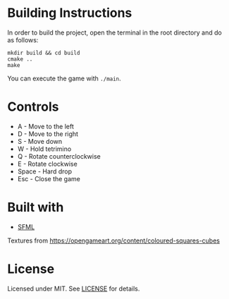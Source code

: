 # Building Instructions
In order to build the project, open the terminal in the root directory and do as
follows:

``` shell
mkdir build && cd build
cmake ..
make
```

You can execute the game with `./main`.

# Controls
* A - Move to the left
* D - Move to the right
* S - Move down
* W - Hold tetrimino
* Q - Rotate counterclockwise
* E - Rotate clockwise
* Space - Hard drop
* Esc - Close the game

# Built with
* [SFML](https://www.sfml-dev.org/index.php)

Textures from https://opengameart.org/content/coloured-squares-cubes

# License
Licensed under MIT. See [LICENSE](LICENSE) for details.
